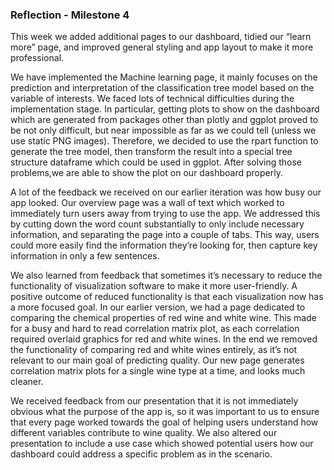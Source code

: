 ### Reflection - Milestone 4
This week we added additional pages to our dashboard, tidied our “learn more” page, and improved general styling and app layout to make it more professional.

We have implemented the Machine learning page, it mainly focuses on the prediction and interpretation of the classification tree model based on the variable of interests. We faced lots of technical difficulties during the implementation stage. In particular, getting plots to show on the dashboard which are generated from packages other than plotly and ggplot proved to be not only difficult, but near impossible as far as we could tell (unless we use static PNG images). Therefore,  we decided to use the rpart function to generate the tree model, then transform the result into a special tree structure dataframe which could be used in ggplot. After solving those problems,we are able to show the plot on our dashboard properly. 

A lot of the feedback we received on our earlier iteration was how busy our app looked. Our overview page was a wall of text which worked to immediately turn users away from trying to use the app. We addressed this by cutting down the word count substantially to only include necessary information, and separating the page into a couple of tabs. This way, users could more easily find the information they’re looking for, then capture key information in only a few sentences.

We also learned from feedback that sometimes it’s necessary to reduce the functionality of visualization software to make it more user-friendly. A positive outcome of reduced functionality is that each visualization now has a more focused  goal. In our earlier version, we had a page dedicated to comparing the chemical properties of red wine and white wine. This made for a busy and hard to read correlation matrix plot, as each correlation required overlaid graphics for red and white wines. In the end we removed the functionality of comparing red and white wines entirely, as it’s not relevant to our main goal of predicting quality. Our new page generates correlation matrix plots for a single wine type at a time, and looks much cleaner.


We received feedback from our presentation that it is not immediately obvious what the purpose of the app is, so it was important to us to ensure that every page worked towards the goal of helping users understand how different variables contribute to wine quality. We also altered our presentation to include a use case which showed potential users how our dashboard could address a specific problem as in the scenario.
